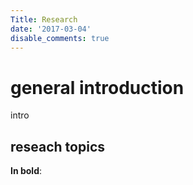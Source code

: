 ```yaml
---
Title: Research
date: '2017-03-04'
disable_comments: true
---
```



# general introduction
intro

## reseach topics


**In bold**:



